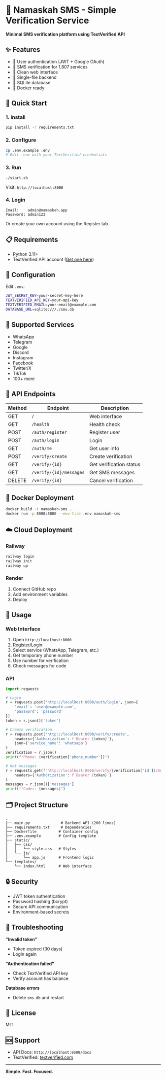 # 📱 Namaskah SMS - Simple Verification Service

**Minimal SMS verification platform using TextVerified API**

## ✨ Features

- 🔐 User authentication (JWT + Google OAuth)
- 📱 SMS verification for 1,807 services
- 🎨 Clean web interface
- 🚀 Single-file backend
- 💾 SQLite database
- 🐳 Docker ready

## 🚀 Quick Start

### 1. Install
```bash
pip install -r requirements.txt
```

### 2. Configure
```bash
cp .env.example .env
# Edit .env with your TextVerified credentials
```

### 3. Run
```bash
./start.sh
```

Visit: `http://localhost:8000`

### 4. Login
```
Email:    admin@namaskah.app
Password: admin123
```

Or create your own account using the Register tab.

## 📋 Requirements

- Python 3.11+
- TextVerified API account ([Get one here](https://www.textverified.com))

## 🔧 Configuration

Edit `.env`:
```bash
JWT_SECRET_KEY=your-secret-key-here
TEXTVERIFIED_API_KEY=your-api-key
TEXTVERIFIED_EMAIL=your-email@example.com
DATABASE_URL=sqlite:///./sms.db
```

## 🎯 Supported Services

- WhatsApp
- Telegram  
- Google
- Discord
- Instagram
- Facebook
- Twitter/X
- TikTok
- 100+ more

## 📡 API Endpoints

| Method | Endpoint | Description |
|--------|----------|-------------|
| GET | `/` | Web interface |
| GET | `/health` | Health check |
| POST | `/auth/register` | Register user |
| POST | `/auth/login` | Login |
| GET | `/auth/me` | Get user info |
| POST | `/verify/create` | Create verification |
| GET | `/verify/{id}` | Get verification status |
| GET | `/verify/{id}/messages` | Get SMS messages |
| DELETE | `/verify/{id}` | Cancel verification |

## 🐳 Docker Deployment

```bash
docker build -t namaskah-sms .
docker run -p 8000:8000 --env-file .env namaskah-sms
```

## ☁️ Cloud Deployment

### Railway
```bash
railway login
railway init
railway up
```

### Render
1. Connect GitHub repo
2. Add environment variables
3. Deploy

## 📖 Usage

### Web Interface
1. Open `http://localhost:8000`
2. Register/Login
3. Select service (WhatsApp, Telegram, etc.)
4. Get temporary phone number
5. Use number for verification
6. Check messages for code

### API
```python
import requests

# Login
r = requests.post('http://localhost:8000/auth/login', json={
    'email': 'user@example.com',
    'password': 'password'
})
token = r.json()['token']

# Create verification
r = requests.post('http://localhost:8000/verify/create',
    headers={'Authorization': f'Bearer {token}'},
    json={'service_name': 'whatsapp'}
)
verification = r.json()
print(f"Phone: {verification['phone_number']}")

# Get messages
r = requests.get(f"http://localhost:8000/verify/{verification['id']}/messages",
    headers={'Authorization': f'Bearer {token}'}
)
messages = r.json()['messages']
print(f"Codes: {messages}")
```

## 🗂️ Project Structure

```
.
├── main.py              # Backend API (200 lines)
├── requirements.txt     # Dependencies
├── Dockerfile          # Container config
├── .env.example        # Config template
├── static/
│   ├── css/
│   │   └── style.css   # Styles
│   └── js/
│       └── app.js      # Frontend logic
└── templates/
    └── index.html      # Web interface
```

## 🔒 Security

- JWT token authentication
- Password hashing (bcrypt)
- Secure API communication
- Environment-based secrets

## 🐛 Troubleshooting

**"Invalid token"**
- Token expired (30 days)
- Login again

**"Authentication failed"**
- Check TextVerified API key
- Verify account has balance

**Database errors**
- Delete `sms.db` and restart

## 📝 License

MIT

## 🆘 Support

- API Docs: `http://localhost:8000/docs`
- TextVerified: [textverified.com](https://www.textverified.com)

---

**Simple. Fast. Focused.**
